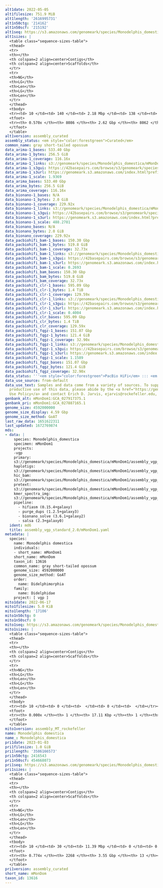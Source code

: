 ```yaml
---
alt1date: 2022-05-05
alt1filesize: 751.9 MiB
alt1length: '2616995731'
alt1n50ctg: '214162'
alt1n50scf: '215192'
alt1seq: https://s3.amazonaws.com/genomeark/species/Monodelphis_domestica/mMonDom1/assembly_curated/mMonDom1.alt.cur.20220505.fasta.gz
alt1sizes: |
  <table class="sequence-sizes-table">
  <thead>
  <tr>
  <th></th>
  <th colspan=2 align=center>Contigs</th>
  <th colspan=2 align=center>Scaffolds</th>
  </tr>
  <tr>
  <th>NG</th>
  <th>LG</th>
  <th>Len</th>
  <th>LG</th>
  <th>Len</th>
  </tr>
  </thead>
  <tbody>
  <tr><td> 10 </td><td> 140 </td><td> 2.18 Mbp </td><td> 138 </td><td> 2.21 Mbp </td></tr><tr><td> 20 </td><td> 417 </td><td> 1.30 Mbp </td><td> 412 </td><td> 1.32 Mbp </td></tr><tr><td> 30 </td><td> 864 </td><td> 0.83 Mbp </td><td> 854 </td><td> 0.84 Mbp </td></tr><tr><td> 40 </td><td> 1565 </td><td> 0.51 Mbp </td><td> 1549 </td><td> 0.51 Mbp </td></tr><tr style="background-color:#cccccc;"><td> 50 </td><td> 2925 </td><td> 214.16 Kbp </td><td> 2902 </td><td> 215.19 Kbp </td></tr><tr><td> 60 </td><td> 0 </td><td>  </td><td> 0 </td><td>  </td></tr><tr><td> 70 </td><td> 0 </td><td>  </td><td> 0 </td><td>  </td></tr><tr><td> 80 </td><td> 0 </td><td>  </td><td> 0 </td><td>  </td></tr><tr><td> 90 </td><td> 0 </td><td>  </td><td> 0 </td><td>  </td></tr><tr><td> 100 </td><td> 0 </td><td>  </td><td> 0 </td><td>  </td></tr></tbody>
  <tfoot>
  <tr><th> 0.570x </th><th> 8086 </th><th> 2.62 Gbp </th><th> 8062 </th><th> 2.62 Gbp </th></tr>
  </tfoot>
  </table>
alt1version: assembly_curated
assembly_status: <em style="color:forestgreen">Curated</em>
common_name: gray short-tailed opossum
data_arima-1_bases: 533.40 Gbp
data_arima-1_bytes: 256.5 GiB
data_arima-1_coverage: 116.16x
data_arima-1_links: s3://genomeark/species/Monodelphis_domestica/mMonDom1/genomic_data/arima/<br>
data_arima-1_s3gui: https://42basepairs.com/browse/s3/genomeark/species/Monodelphis_domestica/mMonDom1/genomic_data/arima/
data_arima-1_s3url: https://genomeark.s3.amazonaws.com/index.html?prefix=species/Monodelphis_domestica/mMonDom1/genomic_data/arima/
data_arima-1_scale: 1.9369
data_arima_bases: 533.40 Gbp
data_arima_bytes: 256.5 GiB
data_arima_coverage: 116.16x
data_bionano-1_bases: N/A
data_bionano-1_bytes: 2.0 GiB
data_bionano-1_coverage: 229.92x
data_bionano-1_links: s3://genomeark/species/Monodelphis_domestica/mMonDom1/genomic_data/bionano/<br>
data_bionano-1_s3gui: https://42basepairs.com/browse/s3/genomeark/species/Monodelphis_domestica/mMonDom1/genomic_data/bionano/
data_bionano-1_s3url: https://genomeark.s3.amazonaws.com/index.html?prefix=species/Monodelphis_domestica/mMonDom1/genomic_data/bionano/
data_bionano-1_scale: 488.2781
data_bionano_bases: N/A
data_bionano_bytes: 2.0 GiB
data_bionano_coverage: 229.92x
data_pacbiohifi_bam-1_bases: 150.30 Gbp
data_pacbiohifi_bam-1_bytes: 519.8 GiB
data_pacbiohifi_bam-1_coverage: 32.73x
data_pacbiohifi_bam-1_links: s3://genomeark/species/Monodelphis_domestica/mMonDom1/genomic_data/pacbio_hifi/<br>
data_pacbiohifi_bam-1_s3gui: https://42basepairs.com/browse/s3/genomeark/species/Monodelphis_domestica/mMonDom1/genomic_data/pacbio_hifi/
data_pacbiohifi_bam-1_s3url: https://genomeark.s3.amazonaws.com/index.html?prefix=species/Monodelphis_domestica/mMonDom1/genomic_data/pacbio_hifi/
data_pacbiohifi_bam-1_scale: 0.2693
data_pacbiohifi_bam_bases: 150.30 Gbp
data_pacbiohifi_bam_bytes: 519.8 GiB
data_pacbiohifi_bam_coverage: 32.73x
data_pacbiohifi_clr-1_bases: 595.09 Gbp
data_pacbiohifi_clr-1_bytes: 1.4 TiB
data_pacbiohifi_clr-1_coverage: 129.59x
data_pacbiohifi_clr-1_links: s3://genomeark/species/Monodelphis_domestica/mMonDom1/genomic_data/pacbio_hifi/<br>
data_pacbiohifi_clr-1_s3gui: https://42basepairs.com/browse/s3/genomeark/species/Monodelphis_domestica/mMonDom1/genomic_data/pacbio_hifi/
data_pacbiohifi_clr-1_s3url: https://genomeark.s3.amazonaws.com/index.html?prefix=species/Monodelphis_domestica/mMonDom1/genomic_data/pacbio_hifi/
data_pacbiohifi_clr-1_scale: 0.4004
data_pacbiohifi_clr_bases: 595.09 Gbp
data_pacbiohifi_clr_bytes: 1.4 TiB
data_pacbiohifi_clr_coverage: 129.59x
data_pacbiohifi_fqgz-1_bases: 151.07 Gbp
data_pacbiohifi_fqgz-1_bytes: 121.4 GiB
data_pacbiohifi_fqgz-1_coverage: 32.90x
data_pacbiohifi_fqgz-1_links: s3://genomeark/species/Monodelphis_domestica/mMonDom1/genomic_data/pacbio_hifi/<br>
data_pacbiohifi_fqgz-1_s3gui: https://42basepairs.com/browse/s3/genomeark/species/Monodelphis_domestica/mMonDom1/genomic_data/pacbio_hifi/
data_pacbiohifi_fqgz-1_s3url: https://genomeark.s3.amazonaws.com/index.html?prefix=species/Monodelphis_domestica/mMonDom1/genomic_data/pacbio_hifi/
data_pacbiohifi_fqgz-1_scale: 1.1589
data_pacbiohifi_fqgz_bases: 151.07 Gbp
data_pacbiohifi_fqgz_bytes: 121.4 GiB
data_pacbiohifi_fqgz_coverage: 32.90x
data_status: '''<em style="color:forestgreen">PacBio HiFi</em> ::: <em style="color:forestgreen">Arima</em>'''
data_use_source: from-default
data_use_text: Samples and data come from a variety of sources. To support fair and
  productive use of this data, please abide by the <a href="https://genome10k.soe.ucsc.edu/data-use-policies/">Data
  Use Policy</a> and contact Erich D. Jarvis, ejarvis@rockefeller.edu, with any questions.
genbank_alt: mMonDom1:GCA_027917375.1
genbank_pri: mMonDom1:GCA_027887165.1
genome_size: 4592000000
genome_size_display: 4.59 Gbp
genome_size_method: GoAT
last_raw_data: 1651622311
last_updated: 1672769874
mds:
- data: |
    species: Monodelphis_domestica
    specimen: mMonDom1
    projects:
    -vgp
    primary:
    s3://genomeark/species/Monodelphis_domestica/mMonDom1/assembly_vgp_standard_2.0/https://genomeark.s3.amazonaws.com/species/Monodelphis_domestica/mMonDom1/assembly_vgp_standard_2.0/mMonDom1.pri.asm.20220212.fasta.gz
    haplotigs:
    s3://genomeark/species/Monodelphis_domestica/mMonDom1/assembly_vgp_standard_2.0/mMonDom1.alt.asm.20211231.fasta.gz
    hic_bam:
    s3://genomeark/species/Monodelphis_domestica/mMonDom1/assembly_vgp_standard_2.0/evaluation/pretext/s2/mMonDom1_s2.bam
    pretext:
    s3://genomeark/species/Monodelphis_domestica/mMonDom1/assembly_vgp_standard_2.0/evaluation/pretext/s2/mMonDom1_heatmap.pretext
    kmer_spectra_img:
    s3://genomeark/species/Monodelphis_domestica/mMonDom1/assembly_vgp_standard_2.0/evaluation/merqury/p/mMonDom1_png/
    pipeline:
      - hifiasm (0.15.4+galaxy)
      - purge_dups (1.2.5+galaxy3)
      - bionano_solve (3.6.1+galaxy2)
      - salsa (2.3+galaxy0)
  ident: md6
  title: assembly_vgp_standard_2.0/mMonDom1.yaml
metadata: |
  species:
    name: Monodelphis domestica
    individuals:
    - short_name: mMonDom1
    short_name: mMonDom
    taxon_id: 13616
    common_name: gray short-tailed opossum
    genome_size: 4592000000
    genome_size_method: GoAT
    order:
      name: Didelphimorphia
    family:
      name: Didelphidae
    project: [ vgp ]
mito1date: 2022-06-17
mito1filesize: 5.0 KiB
mito1length: '17106'
mito1n50ctg: 0
mito1n50scf: 0
mito1seq: https://s3.amazonaws.com/genomeark/species/Monodelphis_domestica/mMonDom1/assembly_MT_rockefeller/mMonDom1.MT.20220617.fasta.gz
mito1sizes: |
  <table class="sequence-sizes-table">
  <thead>
  <tr>
  <th></th>
  <th colspan=2 align=center>Contigs</th>
  <th colspan=2 align=center>Scaffolds</th>
  </tr>
  <tr>
  <th>NG</th>
  <th>LG</th>
  <th>Len</th>
  <th>LG</th>
  <th>Len</th>
  </tr>
  </thead>
  <tbody>
  <tr><td> 10 </td><td> 0 </td><td>  </td><td> 0 </td><td>  </td></tr><tr><td> 20 </td><td> 0 </td><td>  </td><td> 0 </td><td>  </td></tr><tr><td> 30 </td><td> 0 </td><td>  </td><td> 0 </td><td>  </td></tr><tr><td> 40 </td><td> 0 </td><td>  </td><td> 0 </td><td>  </td></tr><tr style="background-color:#cccccc;"><td> 50 </td><td> 0 </td><td style="background-color:#ff8888;">  </td><td> 0 </td><td style="background-color:#ff8888;">  </td></tr><tr><td> 60 </td><td> 0 </td><td>  </td><td> 0 </td><td>  </td></tr><tr><td> 70 </td><td> 0 </td><td>  </td><td> 0 </td><td>  </td></tr><tr><td> 80 </td><td> 0 </td><td>  </td><td> 0 </td><td>  </td></tr><tr><td> 90 </td><td> 0 </td><td>  </td><td> 0 </td><td>  </td></tr><tr><td> 100 </td><td> 0 </td><td>  </td><td> 0 </td><td>  </td></tr></tbody>
  <tfoot>
  <tr><th> 0.000x </th><th> 1 </th><th> 17.11 Kbp </th><th> 1 </th><th> 17.11 Kbp </th></tr>
  </tfoot>
  </table>
mito1version: assembly_MT_rockefeller
name: Monodelphis domestica
name_: Monodelphis_domestica
pri1date: 2023-01-03
pri1filesize: 1.0 GiB
pri1length: '3586166573'
pri1n50ctg: 2416543
pri1n50scf: 454668073
pri1seq: https://s3.amazonaws.com/genomeark/species/Monodelphis_domestica/mMonDom1/assembly_curated/mMonDom1.pri.cur.20230103.fasta.gz
pri1sizes: |
  <table class="sequence-sizes-table">
  <thead>
  <tr>
  <th></th>
  <th colspan=2 align=center>Contigs</th>
  <th colspan=2 align=center>Scaffolds</th>
  </tr>
  <tr>
  <th>NG</th>
  <th>LG</th>
  <th>Len</th>
  <th>LG</th>
  <th>Len</th>
  </tr>
  </thead>
  <tbody>
  <tr><td> 10 </td><td> 30 </td><td> 11.39 Mbp </td><td> 0 </td><td> 0.76 Gbp </td></tr><tr><td> 20 </td><td> 82 </td><td> 7.21 Mbp </td><td> 1 </td><td> 0.54 Gbp </td></tr><tr><td> 30 </td><td> 155 </td><td> 5.37 Mbp </td><td> 2 </td><td> 0.54 Gbp </td></tr><tr><td> 40 </td><td> 258 </td><td> 3.72 Mbp </td><td> 2 </td><td> 0.54 Gbp </td></tr><tr style="background-color:#cccccc;"><td> 50 </td><td> 413 </td><td style="background-color:#88ff88;"> 2.42 Mbp </td><td> 3 </td><td style="background-color:#88ff88;"> 454.67 Mbp </td></tr><tr><td> 60 </td><td> 658 </td><td> 1.47 Mbp </td><td> 5 </td><td> 311.08 Mbp </td></tr><tr><td> 70 </td><td> 1105 </td><td> 0.68 Mbp </td><td> 6 </td><td> 293.77 Mbp </td></tr><tr><td> 80 </td><td> 0 </td><td>  </td><td> 0 </td><td>  </td></tr><tr><td> 90 </td><td> 0 </td><td>  </td><td> 0 </td><td>  </td></tr><tr><td> 100 </td><td> 0 </td><td>  </td><td> 0 </td><td>  </td></tr></tbody>
  <tfoot>
  <tr><th> 0.774x </th><th> 2268 </th><th> 3.55 Gbp </th><th> 13 </th><th> 3.59 Gbp </th></tr>
  </tfoot>
  </table>
pri1version: assembly_curated
short_name: mMonDom
taxon_id: 13616
---
```

